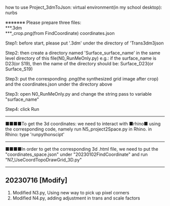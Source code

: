 how to use Project_3dmToJson:
virtual environment(in my school desktop): nurbs

※※※※※※※
Please prepare three files:   
***.3dm   
***_crop.png(from FindCoordinate)
coordinates.json

Step1: before start, please put '.3dm' under the directory of 'Trans3dm3json
       
Step2: then create a directory named 'Surface_surface_name' in the same level directory of this file(N0_RunMeOnly.py)
       e.g.: if the surface_name is D23(or S19), then the name of the directory should be: Surface_D23(or Surface_S19)

Step3: put the corresponding .png(the synthesized grid image after crop) and the coordinates.json under the directory above

Step3: open N0_RunMeOnly.py and change the string pass to variable "surface_name"

Step4: click Run

--------------------------------
■■■■To get the 3d coordinates:
we need to interact with ■rhino■ using the corresponding code, namely run N5_project2Space.py in Rhino.
in Rhino: type 'runpythonscipt'


--------------------------------
■■■■In order to get the corresponding 3d .html file, we need to put the "coordinates_space.json" under "20230102FindCoordinate" and run "N7_UseCoordTopoDrawGrid_3D.py"


****
## 20230716 [Modify]
1. Modified N3.py, Using new way to pick up pixel corners
2. Modified N4.py, adding adjustment in trans and scale factors
